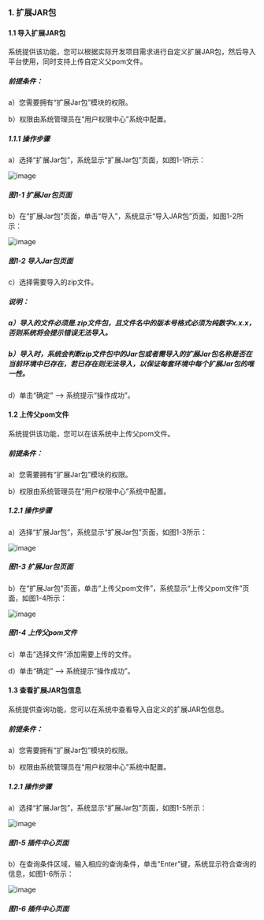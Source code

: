 ### 1. 扩展JAR包

#### 1.1 导入扩展JAR包

系统提供该功能，您可以根据实际开发项目需求进行自定义扩展JAR包，然后导入平台使用，同时支持上传自定义父pom文件。

##### 前提条件：

a）您需要拥有“扩展Jar包”模块的权限。

b）权限由系统管理员在“用户权限中心”系统中配置。

##### 1.1.1 操作步骤

a）选择“扩展Jar包”，系统显示“扩展Jar包”页面，如图1-1所示：

![image](https://user-images.githubusercontent.com/79617492/173035544-3264c12d-06b6-454d-b2b6-c13fadeb8c86.png)

##### 图1-1 扩展Jar包页面

b）在“扩展Jar包”页面，单击“导入”，系统显示“导入JAR包”页面，如图1-2所示：

![image](https://user-images.githubusercontent.com/79617492/173035635-d3558851-707a-4530-9f77-e3fc8e473620.png)

##### 图1-2 导入Jar包页面

c）选择需要导入的zip文件。

 ##### 说明：

 ##### a）导入的文件必须是.zip文件包，且文件名中的版本号格式必须为纯数字x.x.x，否则系统将会提示错误无法导入。

 ##### b）导入时，系统会判断zip文件包中的Jar包或者需导入的扩展Jar包名称是否在当前环境中已存在，若已存在则无法导入，以保证每套环境中每个扩展Jar包的唯一性。

d）单击“确定” --> 系统提示“操作成功”。

#### 1.2 上传父pom文件

系统提供该功能，您可以在该系统中上传父pom文件。

##### 前提条件：

a）您需要拥有“扩展Jar包”模块的权限。

b）权限由系统管理员在“用户权限中心”系统中配置。

##### 1.2.1 操作步骤

a）选择“扩展Jar包”，系统显示“扩展Jar包”页面，如图1-3所示：

![image](https://user-images.githubusercontent.com/79617492/173035688-91422c37-96db-4106-a6e8-d1963637aebc.png)

##### 图1-3 扩展Jar包页面

b）在“扩展Jar包”页面，单击“上传父pom文件”，系统显示“上传父pom文件”页面，如图1-4所示：

![image](https://user-images.githubusercontent.com/79617492/173035719-1c2b488b-bc1a-4334-b952-8ca899671dc5.png)

##### 图1-4 上传父pom文件

c）单击“选择文件”添加需要上传的文件。

d）单击“确定” --> 系统提示“操作成功”。

#### 1.3 查看扩展JAR包信息

系统提供查询功能，您可以在系统中查看导入自定义的扩展JAR包信息。

##### 前提条件：

a）您需要拥有“扩展Jar包”模块的权限。

b）权限由系统管理员在“用户权限中心”系统中配置。

##### 1.2.1 操作步骤

a）选择“扩展Jar包”，系统显示“扩展Jar包”页面，如图1-5所示：

![image](https://user-images.githubusercontent.com/79617492/173035762-9ed4e245-9944-4858-8b24-f8b2be7f3dbd.png)

##### 图1-5 插件中心页面

b）在查询条件区域，输入相应的查询条件，单击“Enter”键，系统显示符合查询的信息，如图1-6所示：

![image](https://user-images.githubusercontent.com/79617492/173035792-04a324a7-bc8c-4134-8f0a-f49a559c8eda.png)

##### 图1-6 插件中心页面
